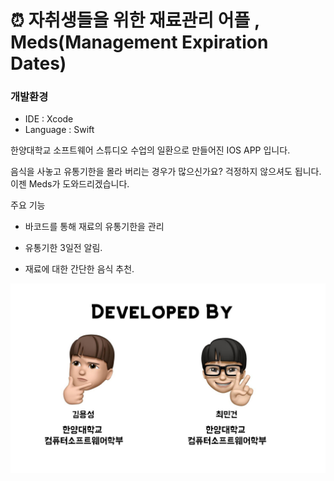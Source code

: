 # ⏰ 자취생들을 위한 재료관리 어플 , Meds(Management Expiration Dates)

### 개발환경
- IDE : Xcode
- Language : Swift

한양대학교 소프트웨어 스튜디오 수업의 일환으로 만들어진 IOS APP 입니다.

음식을 사놓고 유통기한을 몰라 버리는 경우가 많으신가요? 걱정하지 않으셔도 됩니다. 이젠 Meds가 도와드리겠습니다.

주요 기능

- 바코드를 통해 재료의 유통기한을 관리

- 유통기한 3일전 알림.

- 재료에 대한 간단한 음식 추천.

![Introduction](./introduction.jpeg)




